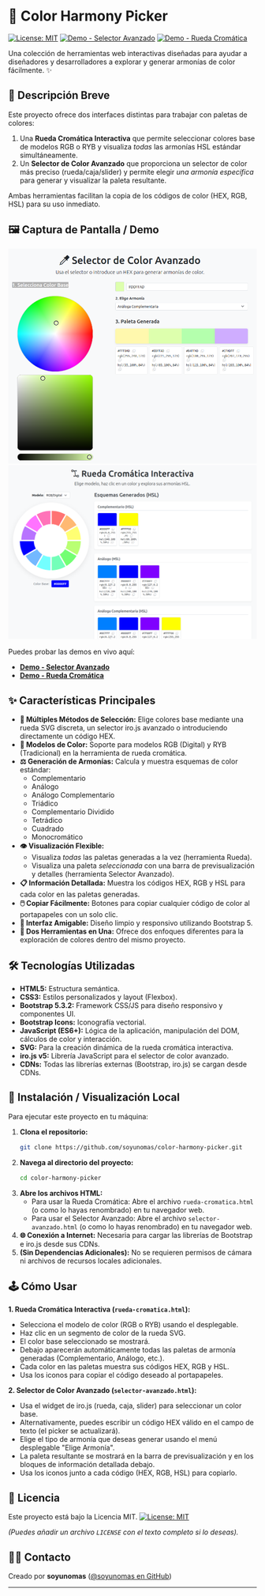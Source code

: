# 🎨 Color Harmony Picker

[![License: MIT](https://img.shields.io/badge/License-MIT-yellow.svg)](https://opensource.org/licenses/MIT) [![Demo - Selector Avanzado](https://img.shields.io/badge/Demo-Selector_Avanzado-brightgreen)](https://soyunomas.github.io/color-harmony-picker/selector-avanzado.html) [![Demo - Rueda Cromática](https://img.shields.io/badge/Demo-Rueda_Cromática-brightgreen)](https://soyunomas.github.io/color-harmony-picker/rueda-cromatica.html)

Una colección de herramientas web interactivas diseñadas para ayudar a diseñadores y desarrolladores a explorar y generar armonías de color fácilmente. ✨

## 📝 Descripción Breve

Este proyecto ofrece dos interfaces distintas para trabajar con paletas de colores:

1.  Una **Rueda Cromática Interactiva** que permite seleccionar colores base de modelos RGB o RYB y visualiza *todas* las armonías HSL estándar simultáneamente.
2.  Un **Selector de Color Avanzado** que proporciona un selector de color más preciso (rueda/caja/slider) y permite elegir *una armonía específica* para generar y visualizar la paleta resultante.

Ambas herramientas facilitan la copia de los códigos de color (HEX, RGB, HSL) para su uso inmediato.

## 🖼️ Captura de Pantalla / Demo

![Captura de Pantalla del Proyecto](screenshot1.png)
![Captura de Pantalla del Proyecto](screenshot2.png)


Puedes probar las demos en vivo aquí:

*   **[Demo - Selector Avanzado](https://soyunomas.github.io/color-harmony-picker/selector-avanzado.html)**
*   **[Demo - Rueda Cromática](https://soyunomas.github.io/color-harmony-picker/rueda-cromatica.html)**

## ✨ Características Principales

*   **🎨 Múltiples Métodos de Selección:** Elige colores base mediante una rueda SVG discreta, un selector iro.js avanzado o introduciendo directamente un código HEX.
*   **🌈 Modelos de Color:** Soporte para modelos RGB (Digital) y RYB (Tradicional) en la herramienta de rueda cromática.
*   **⚖️ Generación de Armonías:** Calcula y muestra esquemas de color estándar:
    *   Complementario
    *   Análogo
    *   Análogo Complementario
    *   Triádico
    *   Complementario Dividido
    *   Tetrádico
    *   Cuadrado
    *   Monocromático
*   **👁️ Visualización Flexible:**
    *   Visualiza *todas* las paletas generadas a la vez (herramienta Rueda).
    *   Visualiza una paleta *seleccionada* con una barra de previsualización y detalles (herramienta Selector Avanzado).
*   **📋 Información Detallada:** Muestra los códigos HEX, RGB y HSL para cada color en las paletas generadas.
*   **🖱️ Copiar Fácilmente:** Botones para copiar cualquier código de color al portapapeles con un solo clic.
*   **📱 Interfaz Amigable:** Diseño limpio y responsivo utilizando Bootstrap 5.
*   **🧩 Dos Herramientas en Una:** Ofrece dos enfoques diferentes para la exploración de colores dentro del mismo proyecto.

## 🛠️ Tecnologías Utilizadas

*   **HTML5:** Estructura semántica.
*   **CSS3:** Estilos personalizados y layout (Flexbox).
*   **Bootstrap 5.3.2:** Framework CSS/JS para diseño responsivo y componentes UI.
*   **Bootstrap Icons:** Iconografía vectorial.
*   **JavaScript (ES6+):** Lógica de la aplicación, manipulación del DOM, cálculos de color y interacción.
*   **SVG:** Para la creación dinámica de la rueda cromática interactiva.
*   **iro.js v5:** Librería JavaScript para el selector de color avanzado.
*   **CDNs:** Todas las librerías externas (Bootstrap, iro.js) se cargan desde CDNs.

## 🚀 Instalación / Visualización Local

Para ejecutar este proyecto en tu máquina:

1.  **Clona el repositorio:**
    ```bash
    git clone https://github.com/soyunomas/color-harmony-picker.git
    ```
2.  **Navega al directorio del proyecto:**
    ```bash
    cd color-harmony-picker
    ```
3.  **Abre los archivos HTML:**
    *   Para usar la Rueda Cromática: Abre el archivo `rueda-cromatica.html` (o como lo hayas renombrado) en tu navegador web.
    *   Para usar el Selector Avanzado: Abre el archivo `selector-avanzado.html` (o como lo hayas renombrado) en tu navegador web.
4.  **🌐 Conexión a Internet:** Necesaria para cargar las librerías de Bootstrap e iro.js desde sus CDNs.
5.  **(Sin Dependencias Adicionales):** No se requieren permisos de cámara ni archivos de recursos locales adicionales.

## 🕹️ Cómo Usar

**1. Rueda Cromática Interactiva (`rueda-cromatica.html`):**

*   Selecciona el modelo de color (RGB o RYB) usando el desplegable.
*   Haz clic en un segmento de color de la rueda SVG.
*   El color base seleccionado se mostrará.
*   Debajo aparecerán automáticamente todas las paletas de armonía generadas (Complementario, Análogo, etc.).
*   Cada color en las paletas muestra sus códigos HEX, RGB y HSL.
*   Usa los iconos <i class="bi bi-copy"></i> para copiar el código deseado al portapapeles.

**2. Selector de Color Avanzado (`selector-avanzado.html`):**

*   Usa el widget de iro.js (rueda, caja, slider) para seleccionar un color base.
*   Alternativamente, puedes escribir un código HEX válido en el campo de texto (el picker se actualizará).
*   Elige el tipo de armonía que deseas generar usando el menú desplegable "Elige Armonía".
*   La paleta resultante se mostrará en la barra de previsualización y en los bloques de información detallada debajo.
*   Usa los iconos <i class="bi bi-copy"></i> junto a cada código (HEX, RGB, HSL) para copiarlo.

## 📄 Licencia

Este proyecto está bajo la Licencia MIT.
[![License: MIT](https://img.shields.io/badge/License-MIT-yellow.svg)](https://opensource.org/licenses/MIT)

*(Puedes añadir un archivo `LICENSE` con el texto completo si lo deseas).*

## 🧑‍💻 Contacto

Creado por **soyunomas** ([@soyunomas en GitHub](https://github.com/soyunomas))

---
